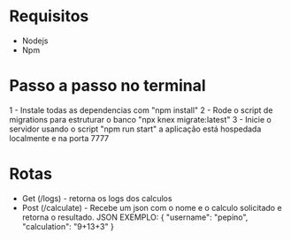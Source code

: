 # Requisitos

- Nodejs
- Npm

# Passo a passo no terminal

1 - Instale todas as dependencias com "npm install"
2 - Rode o script de migrations para estruturar o banco "npx knex migrate:latest"
3 - Inicie o servidor usando o script "npm run start" a aplicação está hospedada localmente e na porta 7777

# Rotas

- Get (/logs) - retorna os logs dos calculos
- Post (/calculate) - Recebe um json com o nome e o calculo solicitado e retorna o resultado.
  JSON EXEMPLO:
  {
  "username": "pepino",
  "calculation": "9+13+3"
  }
